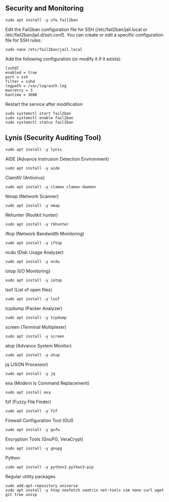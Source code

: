 
## Security and Monitoring

    sudo apt install -y ufw fail2ban

Edit the Fail2ban configuration file for SSH (/etc/fail2ban/jail.local or /etc/fail2ban/jail.d/ssh.conf). You can create or edit a specific configuration file for SSH rules:
      
    sudo nano /etc/fail2ban/jail.local

Add the following configuration (or modify it if it exists):

    [sshd]
    enabled = true
    port = ssh
    filter = sshd
    logpath = /var/log/auth.log
    maxretry = 3
    bantime = 3600

Restart the service after modification

    sudo systemctl start fail2ban
    sudo systemctl enable fail2ban
    sudo systemctl status fail2ban

## Lynis (Security Auditing Tool)

    sudo apt install -y lynis

AIDE (Advance Instrusion Detection Environment)

    sudo apt install -y aide

ClamAV (Antivirus)

    sudo apt install -y clamav clamav-daemon

Nmap (Network Scanner)

    sudo apt install -y nmap

Rkhunter (Rootkit hunter)

    sudo apt install -y rkhunter

iftop (Network Bandwidth Monitoring)

    sudo apt install -y iftop

ncdu (Disk Usage Analyzer)

    sudo apt install -y ncdu

iotop (I/O Monitoring)

    sudo apt install -y iotop

lsof (List of open files)

    sudo apt install -y lsof

tcpdump (Packer Analyzer)

    sudo apt install -y tcpdump

screen (Terminal Multiplexer)

    sudo apt install -y screen

atop (Advance System Monitor)

    sudo apt install -y atop

jq (JSON Processor)

    sudo apt install -y jq

exa (Modern ls Command Replacement)

    sudo apt install exa

fzf (Fuzzy File Finder)

    sudo apt install -y fzf

Firewall Configuration  Tool (GUI)

    sudo apt install -y gufw

Encryption Tools (GnuPG, VeraCrypt)

    sudo apt install -y gnupg

Python
    
    sudo apt install -y python3 python3-pip

Regular utility packages

    sudo add-apt-repository universe
    sudo apt install -y htop neofetch cmatrix net-tools vim nano curl wget git tree unzip
    